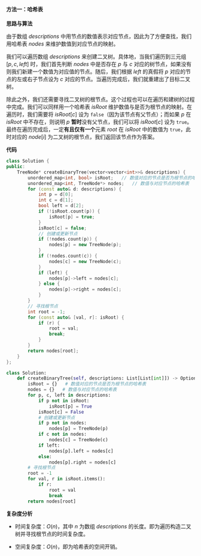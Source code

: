 #### 方法一：哈希表

**思路与算法**

由于数组 $\textit{descriptions}$ 中用节点的数值表示对应节点，因此为了方便查找，我们用哈希表 $\textit{nodes}$ 来维护数值到对应节点的映射。

我们可以遍历数组 $\textit{descriptions}$ 来创建二叉树。具体地，当我们遍历到三元组 $[p, c, \textit{left}]$ 时，我们首先判断 $\textit{nodes}$ 中是否存在 $p$ 与 $c$ 对应的树节点，如果没有则我们新建一个数值为对应值的节点。随后，我们根据 $\textit{left}$ 的真假将 $p$ 对应的节点的左或右子节点设为 $c$ 对应的节点。当遍历完成后，我们就重建出了目标二叉树。

除此之外，我们还需要寻找二叉树的根节点。这个过程也可以在遍历和建树的过程中完成。我们可以同样用一个哈希表 $\textit{isRoot}$ 维护数值与是否为根节点的映射。在遍历时，我们需要将 $\textit{isRoot}[c]$ 设为 $\texttt{false}$（因为该节点有父节点）；而如果 $p$ 在 $\textit{isRoot}$ 中不存在，则说明 $p$ **暂时**没有父节点，我们可以将 $\textit{isRoot}[c]$ 设为 $\texttt{true}$。最终在遍历完成后，一定**有且仅有一个**元素 $\textit{root}$ 在 $\textit{isRoot}$ 中的数值为 $\texttt{true}$，此时对应的 $\textit{node}[i]$ 为二叉树的根节点，我们返回该节点作为答案。

**代码**

```C++ [sol1-C++]
class Solution {
public:
    TreeNode* createBinaryTree(vector<vector<int>>& descriptions) {
        unordered_map<int, bool> isRoot;   // 数值对应的节点是否为根节点的哈希表
        unordered_map<int, TreeNode*> nodes;   // 数值与对应节点的哈希表
        for (const auto& d: descriptions) {
            int p = d[0];
            int c = d[1];
            bool left = d[2];
            if (!isRoot.count(p)) {
                isRoot[p] = true;
            }
            isRoot[c] = false;
            // 创建或更新节点
            if (!nodes.count(p)) {
                nodes[p] = new TreeNode(p);
            }
            if (!nodes.count(c)) {
                nodes[c] = new TreeNode(c);
            }
            if (left) {
                nodes[p]->left = nodes[c];
            } else {
                nodes[p]->right = nodes[c];
            }
        }
        // 寻找根节点
        int root = -1;
        for (const auto& [val, r]: isRoot) {
            if (r) {
                root = val;
                break;
            }
        }
        return nodes[root];
    }
};
```


```Python [sol1-Python3]
class Solution:
    def createBinaryTree(self, descriptions: List[List[int]]) -> Optional[TreeNode]:
        isRoot = {}   # 数值对应的节点是否为根节点的哈希表
        nodes = {}   # 数值与对应节点的哈希表
        for p, c, left in descriptions:
            if p not in isRoot:
                isRoot[p] = True
            isRoot[c] = False
            # 创建或更新节点
            if p not in nodes:
                nodes[p] = TreeNode(p)
            if c not in nodes:
                nodes[c] = TreeNode(c)
            if left:
                nodes[p].left = nodes[c]
            else:
                nodes[p].right = nodes[c]
        # 寻找根节点
        root = -1
        for val, r in isRoot.items():
            if r:
                root = val
                break
        return nodes[root]
```


**复杂度分析**

- 时间复杂度：$O(n)$，其中 $n$ 为数组 $\textit{descriptions}$ 的长度。即为遍历构造二叉树并寻找根节点的时间复杂度。

- 空间复杂度：$O(n)$，即为哈希表的空间开销。